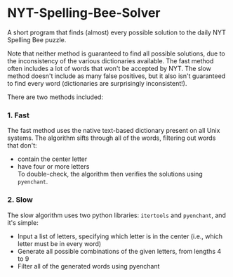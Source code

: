 # NYT-Spelling-Bee-Solver
A short program that finds (almost) every possible solution to the daily NYT Spelling Bee puzzle.

Note that neither method is guaranteed to find all possible solutions, due to
the inconsistency of the various dictionaries available. The fast method often
includes a lot of words that won't be accepted by NYT. The slow method doesn't
include as many false positives, but it also isn't guaranteed to find every word (dictionaries are surprisingly inconsistent!).

There are two methods included:
### 1. Fast
The fast method uses the native text-based dictionary present on all Unix systems. The algorithm
sifts through all of the words, filtering out words that don't:
- contain the center letter
- have four or more letters  
To double-check, the algorithm then verifies the solutions using `pyenchant`.

### 2. Slow
The slow algorithm uses two python libraries: `itertools` and `pyenchant`, and it's simple:
- Input a list of letters, specifying which letter is in the center (i.e., which letter must be in every word)
- Generate all possible combinations of the given letters, from lengths 4 to 9
- Filter all of the generated words using pyenchant
